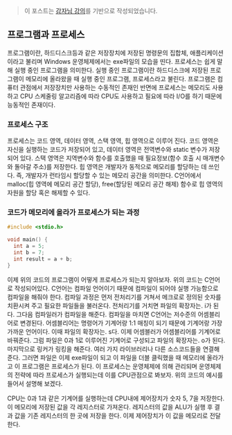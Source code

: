 > 이 포스트는 [감자님 강의](https://www.inflearn.com/course/%EB%B9%84%EC%A0%84%EA%B3%B5%EC%9E%90-%EC%9A%B4%EC%98%81%EC%B2%B4%EC%A0%9C/dashboard '인프런 강의')를 기반으로 작성되었습니다.

## 프로그램과 프로세스

프로그램이란, 하드디스크등과 같은 저장장치에 저장된 명령문의 집합체, 애플리케이션이라고 불리며 Windows 운영체제에서는 exe파일의 모습을 띤다. 프로세스는 쉽게 말해 실행 중인 프로그램을 의미한다. 실행 중인 프로그램이란 하드디스크에 저장된 프로그램이 메모리에 올라왔을 때 실행 중인 프로그램, 프로세스라고 불린다. 프로그램은 컴퓨터 관점에서 저장장치만 사용하는 수동적인 존재인 반면에 프로세스는 메모리도 사용하고 CPU 스케줄링 알고리즘에 따라 CPU도 사용하고 필요에 따라 I/O를 하기 때문에 능동적인 존재이다.

### 프로세스 구조

프로세스는 코드 영역, 데이터 영역, 스택 영역, 힙 영역으로 이루어 진다. 코드 영역은 자신을 실행하는 코드가 저장되어 있고, 데이터 영역은 전역변수와 static 변수가 저장되어 있다. 스택 영역은 지역변수와 함수를 호출했을 때 필요정보(함수 호출 시 매개변수와 돌아갈 주소)를 저장한다. 힙 영역은 개발자가 동적으로 메모리를 할당하는 데 쓰인다. 즉, 개발자가 런타임시 할당할 수 있는 메모리 공간을 의미한다. C언어에서 malloc(힙 영역에 메모리 공간 할당), free(할당된 메모리 공간 해제) 함수로 힙 영역의 자원을 할당 혹은 해제할 수 있다.

### 코드가 메모리에 올라가 프로세스가 되는 과정

```c
#include <stdio.h>

void main() {
  int a = 5;
  int b = 7;
  int result = a + b;
}
```

이제 위의 코드의 프로그램이 어떻게 프로세스가 되는지 알아보자. 위의 코드는 C언어로 작성되어있다. C언어는 컴파일 언어이기 때문에 컴파일이 되어야 실행 가능함으로 컴파일을 해줘야 한다. 컴파일 과정은 먼저 전처리기를 거쳐서 메크로로 정의된 숫자를 치환시켜 주고 필요한 파일들을 불러온다. 전처리기를 거치면 파일의 확장자는. i가 된다. 그다음 컴파일러가 컴파일을 해준다. 컴파일을 마치면 C언어는 저수준의 어셈블리어로 변경된다. 어셈블리어는 명령어가 기계어랑 1:1 매칭이 되기 때문에 기계어랑 가장 가까운 언어이다. 이때 파일의 확장자는. s다. 이제 어셈블러가 어셈블리어를 기계어로 바꿔준다. 그럼 파일은 0과 1로 이루어진 기계어로 구성되고 파일의 확장자는. o가 된다. 마지막으로 링커가 링킹을 해준다. 여러 가지 라이브러리나 다른 소스코드들을 연결해 준다. 그러면 파일은 이제 exe파일이 되고 이 파일을 더블 클릭했을 때 메모리에 올라가고 이 프로그램은 프로세스가 된다. 이 프로세스는 운영체제에 의해 관리되며 운영체제의 전략에 따라 프로세스가 실행되는데 이를 CPU관점으로 봐보자. 위의 코드의 예시를 들어서 설명해 보겠다.

CPU는 0과 1과 같은 기계어를 실행하는데 CPU내에 제어장치가 숫자 5, 7을 저장한다. 이 메모리에 저장된 값을 각 레지스터로 가져온다. 레지스터의 값을 ALU가 실행 후 결과 값을 기존 레지스터의 한 곳에 저장을 한다. 이제 제어장치가 이 값을 메모리로 전달한다.
